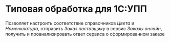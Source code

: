 # Типовая обработка для 1С:УПП
Позволяет настроить соответствие справочников _Цвета_ и _Номенклатура_, отправить _Заказ поставщику_ в сервис _Заказы онлайн_, получить и проанализировать ответ сервиса о сформированном заказе
